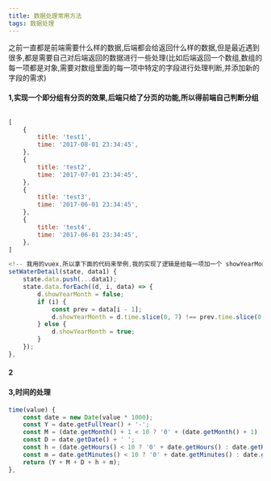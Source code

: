 ```yaml
---
title: 数据处理常用方法
tags: 数据处理
---
```

之前一直都是前端需要什么样的数据,后端都会给返回什么样的数据,但是最近遇到很多,都是需要自己对后端返回的数据进行一些处理(比如后端返回一个数组,数组的每一项都是对象,需要对数组里面的每一项中特定的字段进行处理判断,并添加新的字段的需求)
<!--more-->

#### 1,实现一个即分组有分页的效果,后端只给了分页的功能,所以得前端自己判断分组

```js

[
    {
        title: 'test1',
        time: '2017-08-01 23:34:45',
    },
    {
        title: 'test2',
        time: '2017-07-01 23:34:45',
    },
    {
        title: 'test3',
        time: '2017-06-01 23:34:45',
    },
    {
        title: 'test4',
        time: '2017-06-01 23:34:45',
    },
]

<!-- 我用的vuex,所以拿下面的代码来举例,我的实现了逻辑是给每一项加一个 showYearMonth字段,来判断是否显示组名-->
setWaterDetail(state, data1) {
    state.data.push(...data1);
    state.data.forEach((d, i, data) => {
        d.showYearMonth = false;
        if (i) {
            const prev = data[i - 1];
            d.showYearMonth = d.time.slice(0, 7) !== prev.time.slice(0, 7);
        } else {
            d.showYearMonth = true;
        }
    });
},


```
#### 2
#### 3,时间的处理
```js
time(value) {
    const date = new Date(value * 1000);
    const Y = date.getFullYear() + '-';
    const M = (date.getMonth() + 1 < 10 ? '0' + (date.getMonth() + 1) : date.getMonth() + 1) + '-';
    const D = date.getDate() + ' ';
    const h = (date.getHours() < 10 ? '0' + date.getHours() : date.getHours()) + ':';
    const m = date.getMinutes() < 10 ? '0' + date.getMinutes() : date.getMinutes();
    return (Y + M + D + h + m);
},
```
